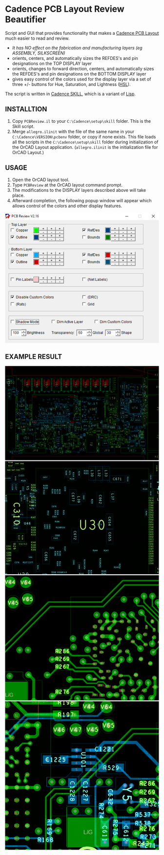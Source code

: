 # Cadence PCB Layout Review Beautifier 

Script and GUI that provides functionality that makes a [Cadence PCB Layout](https://www.orcad.com/) much easier to read and review.  

* *It has NO effect on the fabrication and manufacturing layers (eg ASSEMBLY, SILKSCREEN)*
* orients, centers, and automatically sizes the REFDES's and pin designations on the TOP DISPLAY layer
* orients, changes to forward direction, centers, and automatically sizes the REFDES's and pin designations on the BOTTOM DISPLAY layer
* gives easy control of the colors used for the display layer via a set of three +/- buttons for Hue, Saturation, and Lightness ([HSL](https://en.wikipedia.org/wiki/HSL_and_HSV)).

The script is written in [Cadence SKILL](https://en.wikipedia.org/wiki/Cadence_SKILL), which is a variant of [Lisp](https://en.wikipedia.org/wiki/Lisp_(programming_language)).

## INSTALLTION

1. Copy `PCBReview.il` to your `C:\Cadence\setup\skill` folder. This is the Skill script.
2. Merge `allegro.ilinit` with the file of the same name in your `C:\Cadence\VERSION\pcbenv` folder, or copy if none exists.  This file loads all the scripts in the `C:\Cadence\setup\skill` folder during initialization of the OrCAD Layout application.  (`allegro.ilinit` is the initialization file for OrCAD Layout.)


## USAGE 

1. Open the OrCAD layout tool.
2. Type `PCBReview` at the OrCAD layout command prompt.
3. The modifications to the DISPLAY layers described above will take place.
4. Afterward completion, the following popup window will appear which allows control of the colors and other display features.

![Screen shot of popup window](screenshot.png)

## EXAMPLE RESULT

![example1 of result](example1.png)
![example2 of result](example2.png)
![example3 of result](example3.png)
![example4 of result](example4.png)


